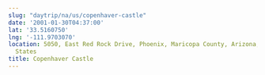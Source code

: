 ```yaml
---
slug: "daytrip/na/us/copenhaver-castle"
date: '2001-01-30T04:37:00'
lat: '33.5160750'
lng: '-111.9703070'
location: 5050, East Red Rock Drive, Phoenix, Maricopa County, Arizona, 85018, United
  States
title: Copenhaver Castle
---
```



